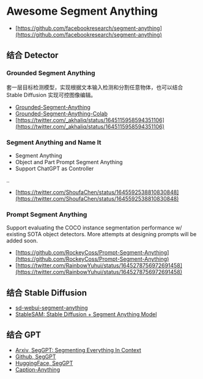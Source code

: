 # Awesome Segment Anything

- [https://github.com/facebookresearch/segment-anything](https://github.com/facebookresearch/segment-anything)


## 结合 Detector

### Grounded Segment Anything 

套一层目标检测模型，实现根据文本输入检测和分割任意物体，也可以结合 Stable Diffusion 实现可控图像编辑。

- [Grounded-Segment-Anything](https://github.com/IDEA-Research/Grounded-Segment-Anything)
- [Grounded-Segment-Anything-Colab](https://github.com/camenduru/grounded-segment-anything-colab)
- [https://twitter.com/_akhaliq/status/1645115958594351106](https://twitter.com/_akhaliq/status/1645115958594351106)

### Segment Anything and Name It

- Segment Anything
- Object and Part Prompt Segment Anything
- Support ChatGPT as Controller

..

- [https://twitter.com/ShoufaChen/status/1645592538810830848](https://twitter.com/ShoufaChen/status/1645592538810830848)

### Prompt Segment Anything

Support evaluating the COCO instance segmentation performance w/ existing SOTA object detectors. More attempts at designing prompts will be added soon. 

- [https://github.com/RockeyCoss/Prompt-Segment-Anything](https://github.com/RockeyCoss/Prompt-Segment-Anything)
- [https://twitter.com/RainbowYuhui/status/1645278756972691458](https://twitter.com/RainbowYuhui/status/1645278756972691458)


## 结合 Stable Diffusion

- [sd-webui-segment-anything](https://github.com/continue-revolution/sd-webui-segment-anything)
- [StableSAM: Stable Diffusion + Segment Anything Model](https://huggingface.co/spaces/abhishek/StableSAM)

## 结合 GPT

- [Arxiv, SegGPT: Segmenting Everything In Context](https://arxiv.org/abs/2304.03284)
- [Github, SegGPT](https://github.com/baaivision/Painter)
- [HuggingFace, SegGPT](https://huggingface.co/spaces/BAAI/SegGPT)
- [Caption-Anything](https://twitter.com/_akhaliq/status/1645793222499897348)

